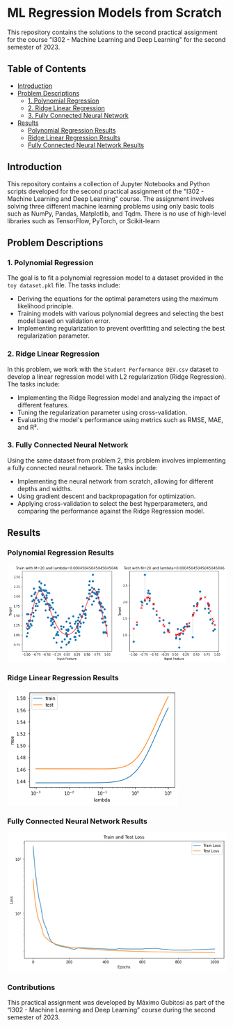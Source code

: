 # ML Regression Models from Scratch

This repository contains the solutions to the second practical assignment for the course "I302 - Machine Learning and Deep Learning" for the second semester of 2023.

## Table of Contents

- [Introduction](#introduction)
- [Problem Descriptions](#problem-descriptions)
  - [1. Polynomial Regression](#1-polynomial-regression)
  - [2. Ridge Linear Regression](#2-ridge-linear-regression)
  - [3. Fully Connected Neural Network](#3-fully-connected-neural-network)
- [Results](#results)
  - [Polynomial Regression Results](#polynomial-regression-results)
  - [Ridge Linear Regression Results](#ridge-linear-regression-results)
  - [Fully Connected Neural Network Results](#fully-connected-neural-network-results)

## Introduction

This repository contains a collection of Jupyter Notebooks and Python scripts developed for the second practical assignment of the "I302 - Machine Learning and Deep Learning" course. The assignment involves solving three different machine learning problems using only basic tools such as NumPy, Pandas, Matplotlib, and Tqdm. There is no use of high-level libraries such as TensorFlow, PyTorch, or Scikit-learn

## Problem Descriptions

### 1. Polynomial Regression

The goal is to fit a polynomial regression model to a dataset provided in the `toy dataset.pkl` file. The tasks include:

- Deriving the equations for the optimal parameters using the maximum likelihood principle.
- Training models with various polynomial degrees and selecting the best model based on validation error.
- Implementing regularization to prevent overfitting and selecting the best regularization parameter.

### 2. Ridge Linear Regression

In this problem, we work with the `Student Performance DEV.csv` dataset to develop a linear regression model with L2 regularization (Ridge Regression). The tasks include:

- Implementing the Ridge Regression model and analyzing the impact of different features.
- Tuning the regularization parameter using cross-validation.
- Evaluating the model's performance using metrics such as RMSE, MAE, and R².

### 3. Fully Connected Neural Network

Using the same dataset from problem 2, this problem involves implementing a fully connected neural network. The tasks include:

- Implementing the neural network from scratch, allowing for different depths and widths.
- Using gradient descent and backpropagation for optimization.
- Applying cross-validation to select the best hyperparameters, and comparing the performance against the Ridge Regression model.

## Results

### Polynomial Regression Results

![Polynomial Regression](1.png)

### Ridge Linear Regression Results

![Ridge Regression](2.png)

### Fully Connected Neural Network Results

![Neural Network Performance](3.png)

### Contributions

This practical assignment was developed by Máximo Gubitosi as part of the “I302 - Machine Learning and Deep Learning” course during the second semester of 2023.
